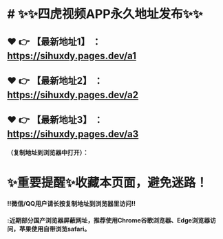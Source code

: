# # :sparkles::sparkles:四虎视频APP永久地址发布:sparkles::sparkles:

 :heart: :point_right: 【最新地址1】 ： https://sihuxdy.pages.dev/a1 
 ------
 :heart: :point_right: 【最新地址2】 ： https://sihuxdy.pages.dev/a2
 ------
 :heart: :point_right: 【最新地址3】 ： https://sihuxdy.pages.dev/a3 
 ------


#### （复制地址到浏览器中打开）：
# :sparkles:重要提醒:sparkles:收藏本页面，避免迷路！
#### ‼️微信/QQ用户请长按复制地址到浏览器里访问‼
#### :近期部分国产浏览器屏蔽网址，推荐使用Chrome谷歌浏览器、Edge浏览器访问，苹果使用自带浏览safari。
